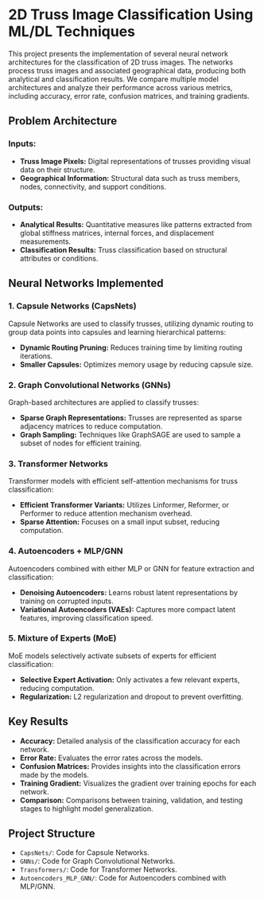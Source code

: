 # 2D Truss Image Classification Using ML/DL Techniques

This project presents the implementation of several neural network architectures for the classification of 2D truss images. The networks process truss images and associated geographical data, producing both analytical and classification results. We compare multiple model architectures and analyze their performance across various metrics, including accuracy, error rate, confusion matrices, and training gradients.

## Problem Architecture

### Inputs:
- **Truss Image Pixels:** Digital representations of trusses providing visual data on their structure.
- **Geographical Information:** Structural data such as truss members, nodes, connectivity, and support conditions.

### Outputs:
- **Analytical Results:** Quantitative measures like patterns extracted from global stiffness matrices, internal forces, and displacement measurements.
- **Classification Results:** Truss classification based on structural attributes or conditions.

## Neural Networks Implemented

### 1. Capsule Networks (CapsNets)
Capsule Networks are used to classify trusses, utilizing dynamic routing to group data points into capsules and learning hierarchical patterns:
- **Dynamic Routing Pruning:** Reduces training time by limiting routing iterations.
- **Smaller Capsules:** Optimizes memory usage by reducing capsule size.

### 2. Graph Convolutional Networks (GNNs)
Graph-based architectures are applied to classify trusses:
- **Sparse Graph Representations:** Trusses are represented as sparse adjacency matrices to reduce computation.
- **Graph Sampling:** Techniques like GraphSAGE are used to sample a subset of nodes for efficient training.

### 3. Transformer Networks
Transformer models with efficient self-attention mechanisms for truss classification:
- **Efficient Transformer Variants:** Utilizes Linformer, Reformer, or Performer to reduce attention mechanism overhead.
- **Sparse Attention:** Focuses on a small input subset, reducing computation.

### 4. Autoencoders + MLP/GNN
Autoencoders combined with either MLP or GNN for feature extraction and classification:
- **Denoising Autoencoders:** Learns robust latent representations by training on corrupted inputs.
- **Variational Autoencoders (VAEs):** Captures more compact latent features, improving classification speed.

### 5. Mixture of Experts (MoE)
MoE models selectively activate subsets of experts for efficient classification:
- **Selective Expert Activation:** Only activates a few relevant experts, reducing computation.
- **Regularization:** L2 regularization and dropout to prevent overfitting.

## Key Results
- **Accuracy:** Detailed analysis of the classification accuracy for each network.
- **Error Rate:** Evaluates the error rates across the models.
- **Confusion Matrices:** Provides insights into the classification errors made by the models.
- **Training Gradient:** Visualizes the gradient over training epochs for each network.
- **Comparison:** Comparisons between training, validation, and testing stages to highlight model generalization.

## Project Structure
- `CapsNets/`: Code for Capsule Networks.
- `GNNs/`: Code for Graph Convolutional Networks.
- `Transformers/`: Code for Transformer Networks.
- `Autoencoders_MLP_GNN/`: Code for Autoencoders combined with MLP/GNN.
